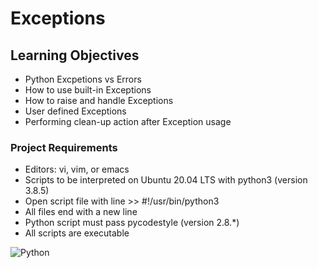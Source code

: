# Exceptions

## Learning Objectives
* Python Excpetions vs Errors
* How to use built-in Exceptions
* How to raise and handle Exceptions
* User defined Exceptions
* Performing clean-up action after Exception usage

### Project Requirements
* Editors: vi, vim, or emacs
* Scripts to be interpreted on Ubuntu 20.04 LTS with python3 (version 3.8.5)
* Open script file with line >> #!/usr/bin/python3
* All files end with a new line
* Python script must pass pycodestyle (version 2.8.*)
* All scripts are executable 

![Python](https://img.shields.io/badge/python-3670A0?style=for-the-badge&logo=python&logoColor=ffdd54)
